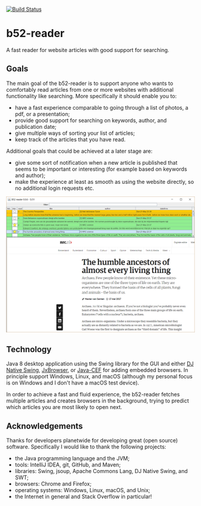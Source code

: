 [![Build Status](https://travis-ci.org/FreekDB/b52-reader.svg)](https://travis-ci.org/FreekDB/b52-reader)


# b52-reader
A fast reader for website articles with good support for searching.

## Goals
The main goal of the b52-reader is to support anyone who wants to comfortably read articles from one or more websites with additional functionality like searching. More specifically it should enable you to:
- have a fast experience comparable to going through a list of photos, a pdf, or a presentation;
- provide good support for searching on keywords, author, and publication date;
- give multiple ways of sorting your list of articles;
- keep track of the articles that you have read.

Additional goals that could be achieved at a later stage are:
- give some sort of notification when a new article is published that seems to be important or interesting (for example based on keywords and author);
- make the experience at least as smooth as using the website directly, so no additional login requests etc.

![A screenshot showing the application.](./documentation/screenshot-1.png)

## Technology
Java 8 desktop application using the Swing library for the GUI and either [DJ Native Swing](https://github.com/Chrriis/DJ-Native-Swing), [JxBrowser](https://www.teamdev.com/jxbrowser), or [Java-CEF](https://bitbucket.org/chromiumembedded/java-cef) for adding embedded browsers. In principle support Windows, Linux, and macOS (although my personal focus is on Windows and I don't have a macOS test device).

In order to achieve a fast and fluid experience, the b52-reader fetches multiple articles and creates browsers in the background, trying to predict which articles you are most likely to open next.

## Acknowledgements
Thanks for developers planetwide for developing great (open source) software. Specifically I would like to thank the following projects:
- the Java programming language and the JVM;
- tools: IntelliJ IDEA, git, GitHub, and Maven;
- libraries: Swing, jsoup, Apache Commons Lang, DJ Native Swing, and SWT;
- browsers: Chrome and Firefox;
- operating systems: Windows, Linux, macOS, and Unix;
- the Internet in general and Stack Overflow in particular!
